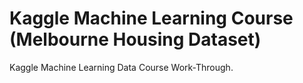 # Kaggle Machine Learning Course (Melbourne Housing Dataset)

Kaggle Machine Learning Data Course Work-Through.
